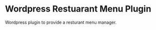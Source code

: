 Wordpress Restuarant Menu Plugin
================================

Wordpress plugin to provide a resturant menu manager.